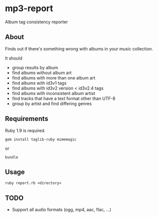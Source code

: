 mp3-report
==========

Album tag consistency reporter

## About
Finds out if there's something wrong with albums in your
music collection.

It should
* group results by album
* find albums without album art
* find albums with more than one album art
* find albums with id3v1 tags
* find albums with id3v2 version < id3v2.4 tags
* find albums with inconsistent album artist
* find tracks that have a text format other than UTF-8
* group by artist and find differing genres

## Requirements

Ruby 1.9 is required.

`gem install taglib-ruby mimemagic`

or

`bundle`

## Usage

`ruby report.rb <directory>`

## TODO
* Support all audio formats (ogg, mp4, aac, flac, ...)
